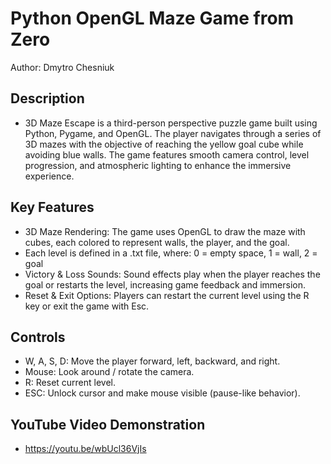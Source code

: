 # Python OpenGL Maze Game from Zero

Author: Dmytro Chesniuk

## Description

- 3D Maze Escape is a third-person perspective puzzle game built using Python, Pygame, and OpenGL. The player navigates through a series of 3D mazes with the objective of reaching the yellow goal cube while avoiding blue walls. 
The game features smooth camera control, level progression, and atmospheric lighting to enhance the immersive experience.

## Key Features

- 3D Maze Rendering: The game uses OpenGL to draw the maze with cubes, each colored to represent walls, the player, and the goal.
- Each level is defined in a .txt file, where: 0 = empty space, 1 = wall, 2 = goal
- Victory & Loss Sounds: Sound effects play when the player reaches the goal or restarts the level, increasing game feedback and immersion.
- Reset & Exit Options: Players can restart the current level using the R key or exit the game with Esc.

## Controls

- W, A, S, D: Move the player forward, left, backward, and right.
- Mouse: Look around / rotate the camera.
- R: Reset current level.
- ESC: Unlock cursor and make mouse visible (pause-like behavior).

## YouTube Video Demonstration

- https://youtu.be/wbUcl36VjIs

